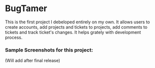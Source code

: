 # BugTamer

This is the first project I debeloped entirely on my own. It allows users to create accounts, add projects and tickets to projects, add comments to tickets and track ticket's changes. It helps grately with development process.

### Sample Screenshots for this project: 

(Will add after final release)
